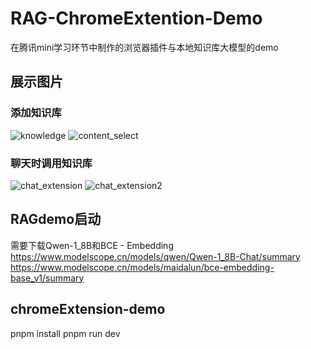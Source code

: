 # RAG-ChromeExtention-Demo
在腾讯mini学习环节中制作的浏览器插件与本地知识库大模型的demo
## 展示图片
### 添加知识库
![knowledge](https://github.com/zopeplone/RAG-ChromeExtention-Demo/assets/115687693/015fb7d7-7c29-4b32-98cc-8916beb36943)
![content_select](https://github.com/zopeplone/RAG-ChromeExtention-Demo/assets/115687693/bfad8150-7cd1-4ad1-b468-7220f2d268d2)
### 聊天时调用知识库
![chat_extension](https://github.com/zopeplone/RAG-ChromeExtention-Demo/assets/115687693/ba5dbf4f-cfbf-428c-9d3d-38cb0e2b05f9)
![chat_extension2](https://github.com/zopeplone/RAG-ChromeExtention-Demo/assets/115687693/5389c651-db7b-4ff6-917d-caea9aef4d8c)

## RAGdemo启动
需要下载Qwen-1_8B和BCE - Embedding
https://www.modelscope.cn/models/qwen/Qwen-1_8B-Chat/summary
https://www.modelscope.cn/models/maidalun/bce-embedding-base_v1/summary
## chromeExtension-demo
pnpm install
pnpm run dev
